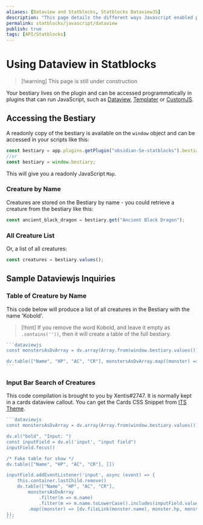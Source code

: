 ```yaml
---
aliases: [Dataview and Statblocks, Statblocks DataviewJS]
description: "This page details the different ways Javascript enabled plugins and Statblocks can interact."
permalink: statblocks/javascript/dataview
publish: true
tags: [API/Statblocks]
---
```


# Using Dataview in Statblocks

>[!warning] This page is still under construction

Your bestiary lives on the plugin and can be accessed programmatically in plugins that can run JavaScript, such as [Dataview](https://github.com/blacksmithgu/obsidian-dataview), [Templater](https://github.com/SilentVoid13/Templater) or [CustomJS](https://github.com/samlewis0602/obsidian-custom-js).

## Accessing the Bestiary

A readonly copy of the bestiary is available on the `window` object and can be accessed in your scripts like this:

```js
const bestiary = app.plugins.getPlugin("obsidian-5e-statblocks").bestiary;
//or
const bestiary = window.bestiary;
```

This will give you a readonly JavaScript `Map`.

### Creature by Name

Creatures are stored on the Bestiary by name - you could retrieve a creature from the bestiary like this:

```js
const ancient_black_dragon = bestiary.get("Ancient Black Dragon");
```

### All Creature List

Or, a list of all creatures:

```js
const creatures = bestiary.values();
```

## Sample Dataviewjs Inquiries

### Table of Creature by Name

This code below will produce a list of all creatures in the Bestiary with the name 'Kobold'.

>[!hint] If you remove the word Kobold, and leave it empty as `.contains(''))`, then it will create a table of the full bestiary.

````js
```dataviewjs
const monstersAsDvArray = dv.array(Array.from(window.bestiary.values())).filter(m => m.name).where(m => m.name.toLowerCase().contains('kobold'))

dv.table(["Name", "HP", "AC", "CR"], monstersAsDvArray.map((monster) => [dv.fileLink(monster.name), monster.hp, monster.ac, monster.cr]))
```
````

### Input Bar Search of Creatures

This code compilation is brought to you by Xentis#2747.  It is normally kept in a cards dataview callout. You can get the Cards CSS Snippet from [ITS Theme](https://github.com/SlRvb/Obsidian--ITS-Theme/tree/main/Snippets).

````js
```dataviewjs
const monstersAsDvArray = dv.array(Array.from(window.bestiary.values())).filter(m => m.name).where(m => m.name.toLowerCase().contains('')) 

dv.el("bold", "Input: ")
const inputField = dv.el('input', "input field")
inputField.focus()

/* Fake table for show */
dv.table(["Name", "HP", "AC", "CR"], [])

inputField.addEventListener('input', async (event) => {
	this.container.lastChild.remove()
	dv.table(["Name", "HP", "AC", "CR"], 
		monstersAsDvArray
			.filter(m => m.name)
			.filter(m => m.name.toLowerCase().includes(inputField.value.toLowerCase()))
		.map((monster) => [dv.fileLink(monster.name), monster.hp, monster.ac, monster.cr]))	
});
```
````

